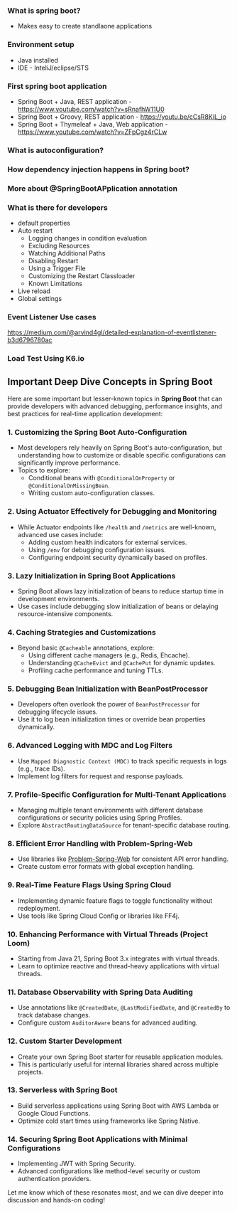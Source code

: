 ### What is spring boot?
* Makes easy to create standlaone applications

### Environment setup
* Java installed
* IDE - InteliJ/eclipse/STS
### First spring boot application
* Spring Boot + Java, REST application - https://www.youtube.com/watch?v=sRnafhW11U0
* Spring Boot + Groovy, REST application - https://youtu.be/cCsR8KiL_io 
* Spring Boot + Thymeleaf + Java, Web application - https://www.youtube.com/watch?v=ZFpCgz4rCLw
### What is autoconfiguration?
### How dependency injection happens in Spring boot?
### More about @SpringBootAPplication annotation
### What is there for developers
* default properties
* Auto restart
	* Logging changes in condition evaluation
	* Excluding Resources
	* Watching Additional Paths
	* Disabling Restart
	* Using a Trigger File
	* Customizing the Restart Classloader
	* Known Limitations
* Live reload
* Global settings

### Event Listener Use cases

https://medium.com/@arvind4gl/detailed-explanation-of-eventlistener-b3d6796780ac

### Load Test Using K6.io

## Important Deep Dive Concepts in Spring Boot

Here are some important but lesser-known topics in **Spring Boot** that can provide developers with advanced debugging, performance insights, and best practices for real-time application development:

### 1. **Customizing the Spring Boot Auto-Configuration**  
   - Most developers rely heavily on Spring Boot's auto-configuration, but understanding how to customize or disable specific configurations can significantly improve performance.  
   - Topics to explore:  
     - Conditional beans with `@ConditionalOnProperty` or `@ConditionalOnMissingBean`.  
     - Writing custom auto-configuration classes.  

### 2. **Using Actuator Effectively for Debugging and Monitoring**  
   - While Actuator endpoints like `/health` and `/metrics` are well-known, advanced use cases include:  
     - Adding custom health indicators for external services.  
     - Using `/env` for debugging configuration issues.  
     - Configuring endpoint security dynamically based on profiles.  

### 3. **Lazy Initialization in Spring Boot Applications**  
   - Spring Boot allows lazy initialization of beans to reduce startup time in development environments.  
   - Use cases include debugging slow initialization of beans or delaying resource-intensive components.  

### 4. **Caching Strategies and Customizations**  
   - Beyond basic `@Cacheable` annotations, explore:  
     - Using different cache managers (e.g., Redis, Ehcache).  
     - Understanding `@CacheEvict` and `@CachePut` for dynamic updates.  
     - Profiling cache performance and tuning TTLs.  

### 5. **Debugging Bean Initialization with BeanPostProcessor**  
   - Developers often overlook the power of `BeanPostProcessor` for debugging lifecycle issues.  
   - Use it to log bean initialization times or override bean properties dynamically.  

### 6. **Advanced Logging with MDC and Log Filters**  
   - Use `Mapped Diagnostic Context (MDC)` to track specific requests in logs (e.g., trace IDs).  
   - Implement log filters for request and response payloads.  

### 7. **Profile-Specific Configuration for Multi-Tenant Applications**  
   - Managing multiple tenant environments with different database configurations or security policies using Spring Profiles.  
   - Explore `AbstractRoutingDataSource` for tenant-specific database routing.  

### 8. **Efficient Error Handling with Problem-Spring-Web**  
   - Use libraries like [Problem-Spring-Web](https://github.com/zalando/problem-spring-web) for consistent API error handling.  
   - Create custom error formats with global exception handling.  

### 9. **Real-Time Feature Flags Using Spring Cloud**  
   - Implementing dynamic feature flags to toggle functionality without redeployment.  
   - Use tools like Spring Cloud Config or libraries like FF4j.  

### 10. **Enhancing Performance with Virtual Threads (Project Loom)**  
   - Starting from Java 21, Spring Boot 3.x integrates with virtual threads.  
   - Learn to optimize reactive and thread-heavy applications with virtual threads.  

### 11. **Database Observability with Spring Data Auditing**  
   - Use annotations like `@CreatedDate`, `@LastModifiedDate`, and `@CreatedBy` to track database changes.  
   - Configure custom `AuditorAware` beans for advanced auditing.  

### 12. **Custom Starter Development**  
   - Create your own Spring Boot starter for reusable application modules.  
   - This is particularly useful for internal libraries shared across multiple projects.  

### 13. **Serverless with Spring Boot**  
   - Build serverless applications using Spring Boot with AWS Lambda or Google Cloud Functions.  
   - Optimize cold start times using frameworks like Spring Native.  

### 14. **Securing Spring Boot Applications with Minimal Configurations**  
   - Implementing JWT with Spring Security.  
   - Advanced configurations like method-level security or custom authentication providers.  

Let me know which of these resonates most, and we can dive deeper into discussion and hands-on coding!
